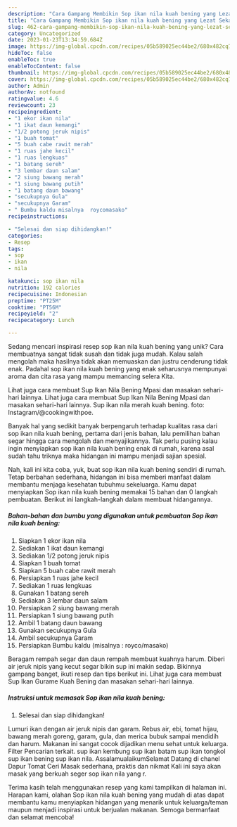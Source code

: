 ```yaml
---
description: "Cara Gampang Membikin Sop ikan nila kuah bening yang Lezat Sekali"
title: "Cara Gampang Membikin Sop ikan nila kuah bening yang Lezat Sekali"
slug: 462-cara-gampang-membikin-sop-ikan-nila-kuah-bening-yang-lezat-sekali
category: Uncategorized
date: 2023-01-23T13:34:59.684Z
image: https://img-global.cpcdn.com/recipes/05b589025ec44be2/680x482cq70/sop-ikan-nila-kuah-bening-foto-resep-utama.jpg
hideToc: false
enableToc: true
enableTocContent: false
thumbnail: https://img-global.cpcdn.com/recipes/05b589025ec44be2/680x482cq70/sop-ikan-nila-kuah-bening-foto-resep-utama.jpg
cover: https://img-global.cpcdn.com/recipes/05b589025ec44be2/680x482cq70/sop-ikan-nila-kuah-bening-foto-resep-utama.jpg
author: Admin
authorAv: notfound
ratingvalue: 4.6
reviewcount: 23
recipeingredient:
- "1 ekor ikan nila"
- "1 ikat daun kemangi"
- "1/2 potong jeruk nipis"
- "1 buah tomat"
- "5 buah cabe rawit merah"
- "1 ruas jahe kecil"
- "1 ruas lengkuas"
- "1 batang sereh"
- "3 lembar daun salam"
- "2 siung bawang merah"
- "1 siung bawang putih"
- "1 batang daun bawang"
- "secukupnya Gula"
- "secukupnya Garam"
- " Bumbu kaldu misalnya  roycomasako"
recipeinstructions:

- "Selesai dan siap dihidangkan!"
categories:
- Resep
tags:
- sop
- ikan
- nila

katakunci: sop ikan nila 
nutrition: 192 calories
recipecuisine: Indonesian
preptime: "PT25M"
cooktime: "PT56M"
recipeyield: "2"
recipecategory: Lunch

---
```





Sedang mencari inspirasi resep sop ikan nila kuah bening yang unik? Cara membuatnya sangat tidak susah dan tidak juga mudah. Kalau salah mengolah maka hasilnya tidak akan memuaskan dan justru cenderung tidak enak. Padahal sop ikan nila kuah bening yang enak seharusnya mempunyai aroma dan cita rasa yang mampu memancing selera Kita.





Lihat juga cara membuat Sup Ikan Nila Bening Mpasi dan masakan sehari-hari lainnya. Lihat juga cara membuat Sup Ikan Nila Bening Mpasi dan masakan sehari-hari lainnya. Sup ikan nila merah kuah bening. foto: Instagram/@cookingwithpoe.

Banyak hal yang sedikit banyak berpengaruh terhadap kualitas rasa dari sop ikan nila kuah bening, pertama dari jenis bahan, lalu pemilihan bahan segar hingga cara mengolah dan menyajikannya. Tak perlu pusing kalau ingin menyiapkan sop ikan nila kuah bening enak di rumah, karena asal sudah tahu triknya maka hidangan ini mampu menjadi sajian spesial.






Nah, kali ini kita coba, yuk, buat sop ikan nila kuah bening sendiri di rumah. Tetap berbahan sederhana, hidangan ini bisa memberi manfaat dalam membantu menjaga kesehatan tubuhmu sekeluarga. Kamu dapat menyiapkan Sop ikan nila kuah bening memakai 15 bahan dan 0 langkah pembuatan. Berikut ini langkah-langkah dalam membuat hidangannya.

<!--inarticleads1-->

##### Bahan-bahan dan bumbu yang digunakan untuk pembuatan Sop ikan nila kuah bening:

1. Siapkan 1 ekor ikan nila
1. Sediakan 1 ikat daun kemangi
1. Sediakan 1/2 potong jeruk nipis
1. Siapkan 1 buah tomat
1. Siapkan 5 buah cabe rawit merah
1. Persiapkan 1 ruas jahe kecil
1. Sediakan 1 ruas lengkuas
1. Gunakan 1 batang sereh
1. Sediakan 3 lembar daun salam
1. Persiapkan 2 siung bawang merah
1. Persiapkan 1 siung bawang putih
1. Ambil 1 batang daun bawang
1. Gunakan secukupnya Gula
1. Ambil secukupnya Garam
1. Persiapkan  Bumbu kaldu (misalnya : royco/masako)


Beragam rempah segar dan daun rempah membuat kuahnya harum. Diberi air jeruk nipis yang kecut segar bikin sup ini makin sedap. Bikinnya gampang banget, ikuti resep dan tips berikut ini. Lihat juga cara membuat Sup Ikan Gurame Kuah Bening dan masakan sehari-hari lainnya. 

<!--inarticleads2-->

##### Instruksi untuk memasak Sop ikan nila kuah bening:


1. Selesai dan siap dihidangkan!

Lumuri ikan dengan air jeruk nipis dan garam. Rebus air, ebi, tomat hijau, bawang merah goreng, garam, gula, dan merica bubuk sampai mendidih dan harum. Makanan ini sangat cocok dijadikan menu sehat untuk keluarga. Filter Pencarian terkait. sup ikan kembung sup ikan batam sup ikan tongkol sup ikan bening sup ikan nila. AssalamualaikumSelamat Datang di chanel Dapur Tomat Ceri Masak sederhana, praktis dan nikmat Kali ini saya akan masak yang berkuah seger sop ikan nila yang r. 

Terima kasih telah menggunakan resep yang kami tampilkan di halaman ini. Harapan kami, olahan Sop ikan nila kuah bening yang mudah di atas dapat membantu kamu menyiapkan hidangan yang menarik untuk keluarga/teman maupun menjadi inspirasi untuk berjualan makanan. Semoga bermanfaat dan selamat mencoba!
